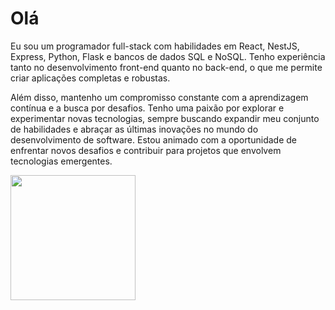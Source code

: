 <h1>Olá </h1>
<p>Eu sou um programador full-stack com habilidades em React, NestJS, Express, Python, Flask e bancos de dados SQL e NoSQL. Tenho experiência tanto no desenvolvimento front-end quanto no back-end, o que me permite criar aplicações completas e robustas.</p>
<p>Além disso, mantenho um compromisso constante com a aprendizagem contínua e a busca por desafios. Tenho uma paixão por explorar e experimentar novas tecnologias, sempre buscando expandir meu conjunto de habilidades e abraçar as últimas inovações no mundo do desenvolvimento de software. Estou animado com a oportunidade de enfrentar novos desafios e contribuir para projetos que envolvem tecnologias emergentes.</p>
<div align="start">
  <a href="https://github.com/Igorsaulo">
  <img height="200em" src="https://github-readme-stats.vercel.app/api/top-langs/?username=Igorsaulo&layout=compact&langs_count=7&theme=tokyonight"/>
</div>
